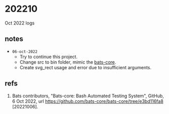 # 202210
Oct 2022 logs


## notes
+ `06-oct-2022`
  - Try to continue this project.
  - Change src to bin folder, mimic the [bats-core](https://github.com/bats-core/bats-core).
  - Create svg_rect usage and error due to insufficient arguments.
  

## refs
1. Bats contributors, "Bats-core: Bash Automated Testing System", GitHub, 6 Oct 2022, url <https://github.com/bats-core/bats-core/tree/e3bd116fa8> [20221006].
